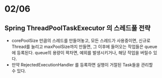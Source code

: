 # 02/06
## Spring ThreadPoolTaskExecutor 의 스레드풀 전략
- corePoolSize 만큼의 스레드를 만들어놓고, 모든 스레드가 사용중이면, 신규로 Thread를 늘리고 maxPoolSize까지 만들면, 그 이후에 들어오는 작업들은 queue에 등록된다. queue의 용량이 꽉차면, 예외를 발생시키거나, 해당 작업을 버릴수 있다.
- 만약 RejectedExecutionHandler 를 등록하면 실행이 거절된 Task들을 관리할 수 있다.
